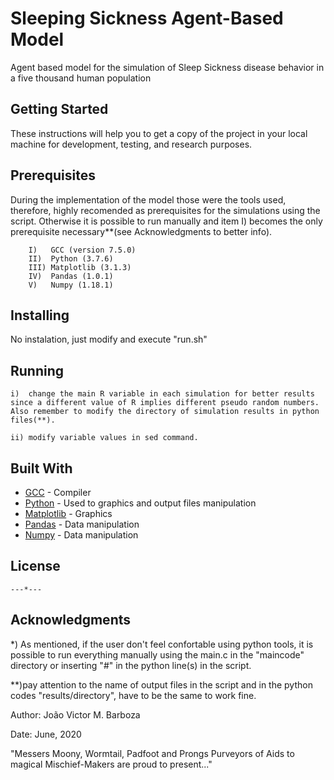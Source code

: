 # Sleeping Sickness Agent-Based Model
Agent based model for the simulation of Sleep Sickness disease behavior in a five thousand human population 

## Getting Started

These instructions will help you to get a copy of the project in your local machine for development, testing, and research purposes. 

## Prerequisites

During the implementation of the model those were the tools used, therefore, highly recomended as prerequisites for the simulations using the script. Otherwise it is possible to run manually and item I) becomes the only prerequisite necessary**(see Acknowledgments to better info).

```
    I)   GCC (version 7.5.0)
    II)  Python (3.7.6)
    III) Matplotlib (3.1.3)
    IV)  Pandas (1.0.1)
    V)   Numpy (1.18.1)
```

## Installing

No instalation, just modify and execute "run.sh"

## Running

    i)  change the main R variable in each simulation for better results since a different value of R implies different pseudo random numbers. Also remember to modify the directory of simulation results in python files(**).

    ii) modify variable values in sed command.

## Built With

* [GCC](https://gcc.gnu.org/) - Compiler 
* [Python](https://www.python.org/) - Used to graphics and output files manipulation
* [Matplotlib](https://matplotlib.org/) - Graphics
* [Pandas](https://pandas.org/) - Data manipulation
* [Numpy](https://numpy.org/) - Data manipulation

## License

    ---*---

## Acknowledgments

*) As mentioned, if the user don't feel confortable using python tools, it is possible to run everything manually using the main.c in the "maincode" directory or inserting "#" in the python line(s) in the script.

**)pay attention to the name of output files in the script and in the python codes "results/directory", have to be the same to work fine. 


Author: João Victor M. Barboza

Date: June, 2020 

"Messers Moony, Wormtail, Padfoot and Prongs Purveyors of Aids to magical Mischief-Makers
are proud to present..."

